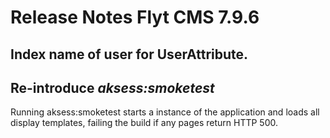 # Release Notes Flyt CMS 7.9.6

## Index name of user for UserAttribute.

## Re-introduce *aksess:smoketest*
Running aksess:smoketest starts a instance of the application and loads all display templates, failing the build if 
any pages return HTTP 500.
